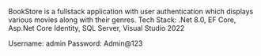 BookStore is a fullstack application with user authentication which displays various movies along with their genres.
Tech Stack: .Net 8.0, EF Core, Asp.Net Core Identity, SQL Server, Visual Studio 2022

Username: admin
Password: Admin@123
